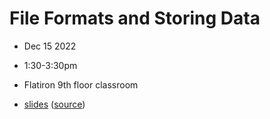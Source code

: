 # File Formats and Storing Data
- Dec 15 2022
- 1:30-3:30pm
- Flatiron 9th floor classroom

- [slides](https://sciware.flatironinstitute.org/26_DataFormats/slides.html) ([source](main.md))
